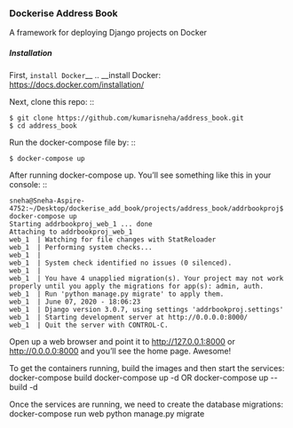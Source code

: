 ### Dockerise Address Book

A framework for deploying Django projects on Docker

##### Installation

First, `install Docker`__
.. __install Docker: https://docs.docker.com/installation/

Next, clone this repo:
::

    $ git clone https://github.com/kumarisneha/address_book.git
    $ cd address_book

Run the docker-compose file by:
::

    $ docker-compose up

After running docker-compose up. You’ll see something like this in your console:
::

    sneha@Sneha-Aspire-4752:~/Desktop/dockerise_add_book/projects/address_book/addrbookproj$ docker-compose up
    Starting addrbookproj_web_1 ... done
    Attaching to addrbookproj_web_1
    web_1  | Watching for file changes with StatReloader
    web_1  | Performing system checks...
    web_1  | 
    web_1  | System check identified no issues (0 silenced).
    web_1  | 
    web_1  | You have 4 unapplied migration(s). Your project may not work properly until you apply the migrations for app(s): admin, auth.
    web_1  | Run 'python manage.py migrate' to apply them.
    web_1  | June 07, 2020 - 18:06:23
    web_1  | Django version 3.0.7, using settings 'addrbookproj.settings'
    web_1  | Starting development server at http://0.0.0.0:8000/
    web_1  | Quit the server with CONTROL-C.
   
Open up a web browser and point it to http://127.0.0.1:8000 or http://0.0.0.0:8000 and you’ll see the home page. Awesome!

To get the containers running, build the images and then start the services:
docker-compose build
docker-compose up -d
        OR
docker-compose up --build -d

Once the services are running, we need to create the database migrations:
docker-compose run web python manage.py migrate
